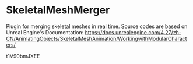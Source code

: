 # SkeletalMeshMerger
 
Plugin for merging skeletal meshes in real time. Source codes are based on Unreal Engine's Documentation: 
https://docs.unrealengine.com/4.27/zh-CN/AnimatingObjects/SkeletalMeshAnimation/WorkingwithModularCharacters/

t1V90bmJXEE
